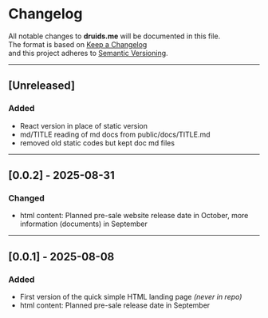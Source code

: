 # Changelog
All notable changes to **druids.me** will be documented in this file.  
The format is based on [Keep a Changelog](https://keepachangelog.com/en/1.0.0/)  
and this project adheres to [Semantic Versioning](https://semver.org/).

---

## [Unreleased]
### Added
 * React version in place of static version
 * md/TITLE reading of md docs from public/docs/TITLE.md
 * removed old static codes but kept doc md files

---

## [0.0.2] - 2025-08-31
### Changed
- html content: Planned pre-sale website release date in October, more information (documents) in September

---

## [0.0.1] - 2025-08-08
### Added
- First version of the quick simple HTML landing page *(never in repo)*
- html content: Planned pre-sale release date in September